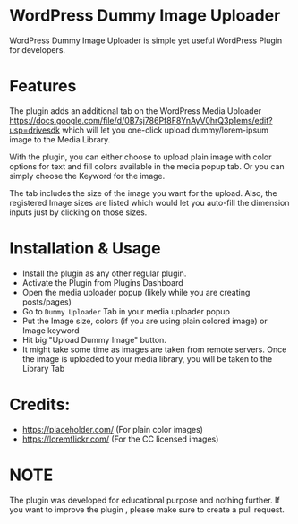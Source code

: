 # WordPress Dummy Image Uploader
WordPress Dummy Image Uploader is simple yet useful WordPress Plugin for developers. 

# Features

The plugin adds an additional tab on the WordPress Media Uploader https://docs.google.com/file/d/0B7sj786Pf8F8YnAyV0hrQ3p1ems/edit?usp=drivesdk which will let you one-click upload dummy/lorem-ipsum image to the Media Library.

With the plugin, you can either choose to upload plain image with color options for text and fill colors available in the media popup tab. Or you can simply choose the Keyword for the image.

The tab includes the size of the image you want for the upload. Also, the registered Image sizes are listed which would let you auto-fill the dimension inputs just by clicking on those sizes.

# Installation & Usage

- Install the plugin as any other regular plugin.
- Activate the Plugin from Plugins Dashboard
- Open the media uploader popup (likely while you are creating posts/pages)
- Go to `Dummy Uploader` Tab in your media uploader popup
- Put the Image size, colors (if you are using plain colored image) or Image keyword
- Hit big "Upload Dummy Image" button.
- It might take some time as images are taken from remote servers. Once the image is uploaded to your media library, you will be taken to the Library Tab



# Credits:
- https://placeholder.com/ (For plain color images)
- https://loremflickr.com/ (For the CC licensed images)


# NOTE
The plugin was developed for educational purpose and nothing further. If you want to improve the plugin , please make sure to create a pull request.
